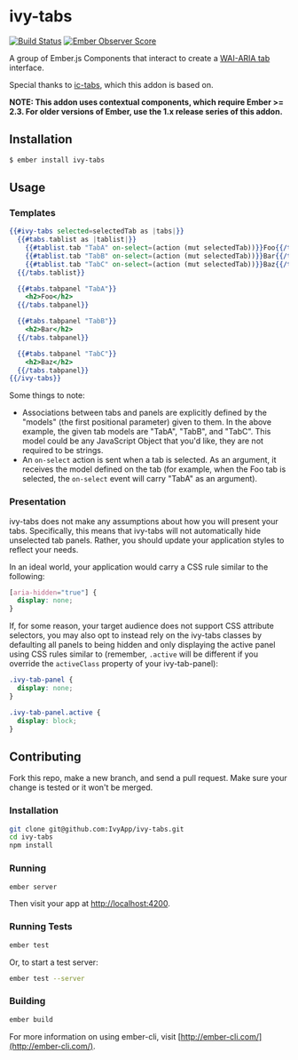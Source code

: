 # ivy-tabs

[![Build Status](https://travis-ci.org/IvyApp/ivy-tabs.svg?branch=master)](https://travis-ci.org/IvyApp/ivy-tabs)
[![Ember Observer Score](http://emberobserver.com/badges/ivy-tabs.svg)](http://emberobserver.com/addons/ivy-tabs)

A group of Ember.js Components that interact to create a [WAI-ARIA tab] interface.

Special thanks to [ic-tabs], which this addon is based on.

**NOTE: This addon uses contextual components, which require Ember >= 2.3. For
older versions of Ember, use the 1.x release series of this addon.**

## Installation

```sh
$ ember install ivy-tabs
```

## Usage

### Templates

```handlebars
{{#ivy-tabs selected=selectedTab as |tabs|}}
  {{#tabs.tablist as |tablist|}}
    {{#tablist.tab "TabA" on-select=(action (mut selectedTab))}}Foo{{/tablist.tab}}
    {{#tablist.tab "TabB" on-select=(action (mut selectedTab))}}Bar{{/tablist.tab}}
    {{#tablist.tab "TabC" on-select=(action (mut selectedTab))}}Baz{{/tablist.tab}}
  {{/tabs.tablist}}

  {{#tabs.tabpanel "TabA"}}
    <h2>Foo</h2>
  {{/tabs.tabpanel}}

  {{#tabs.tabpanel "TabB"}}
    <h2>Bar</h2>
  {{/tabs.tabpanel}}

  {{#tabs.tabpanel "TabC"}}
    <h2>Baz</h2>
  {{/tabs.tabpanel}}
{{/ivy-tabs}}
```

Some things to note:

  * Associations between tabs and panels are explicitly defined by the "models"
    (the first positional parameter) given to them. In the above example, the
    given tab models are "TabA", "TabB", and "TabC". This model could be any
    JavaScript Object that you'd like, they are not required to be strings.
  * An `on-select` action is sent when a tab is selected. As an argument, it
    receives the model defined on the tab (for example, when the Foo tab is
    selected, the `on-select` event will carry "TabA" as an argument).

### Presentation

ivy-tabs does not make any assumptions about how you will present your tabs.
Specifically, this means that ivy-tabs will not automatically hide unselected
tab panels. Rather, you should update your application styles to reflect your
needs.

In an ideal world, your application would carry a CSS rule similar to the
following:

```css
[aria-hidden="true"] {
  display: none;
}
```

If, for some reason, your target audience does not support CSS attribute
selectors, you may also opt to instead rely on the ivy-tabs classes by
defaulting all panels to being hidden and only displaying the active panel
using CSS rules similar to (remember, `.active` will be different if you
override the `activeClass` property of your ivy-tab-panel):

```css
.ivy-tab-panel {
  display: none;
}

.ivy-tab-panel.active {
  display: block;
}
```


## Contributing

Fork this repo, make a new branch, and send a pull request. Make sure your
change is tested or it won't be merged.

### Installation

```sh
git clone git@github.com:IvyApp/ivy-tabs.git
cd ivy-tabs
npm install
```

### Running

```sh
ember server
```

Then visit your app at [http://localhost:4200](http://localhost:4200).

### Running Tests

```sh
ember test
```

Or, to start a test server:

```sh
ember test --server
```

### Building

```sh
ember build
```

For more information on using ember-cli, visit
[http://ember-cli.com/](http://ember-cli.com/).

[WAI-ARIA tab]: http://www.w3.org/TR/wai-aria/roles#tab
[ic-tabs]: https://github.com/instructure/ic-tabs
